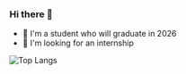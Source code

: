 ### Hi there 👋

- 🌱 I'm a student who will graduate in 2026
- 🔭 I'm looking for an internship


![Top Langs](https://github-readme-stats.vercel.app/api/top-langs/?username=lc-fei&layout=compact&theme=tokyonight)
